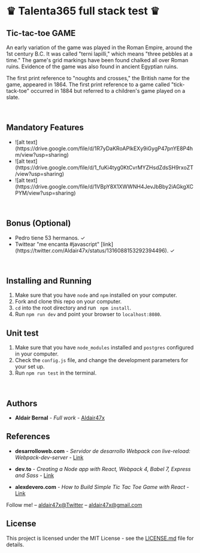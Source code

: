 <h1>♛ Talenta365 full stack test ♛ </h1>

<h2>Tic-tac-toe GAME</h2>

<p>
An early variation of the game was played in the Roman Empire, around the 1st century B.C. It was called "terni lapilli," which means "three pebbles at a time." The game's grid markings have been found chalked all over Roman ruins. Evidence of the game was also found in ancient Egyptian ruins.

The first print reference to "noughts and crosses," the British name for the game, appeared in 1864. The first print reference to a game called "tick-tack-toe" occurred in 1884 but referred to a children's game played on a slate.
</p>

<br>

<h2>Mandatory Features</h2>
<ul>

<li>
![alt text](https://drive.google.com/file/d/1R7yDaKRoAPlkEXy9iGygP47pnYE8P4hm/view?usp=sharing)
</li>

<li>
![alt text](https://drive.google.com/file/d/1_fuKi4tyg0KtCvrMYZHsdZdsSH9rxoZT/view?usp=sharing)
</li>

<li>
![alt text](https://drive.google.com/file/d/1VBpY8X1XWWNH4JevJbBby2iAGkgXCPYM/view?usp=sharing)
</li>




</ul>

<br>

<h2>Bonus (Optional)</h2>
<ul>

<li>
Pedro tiene 53 hermanos. ✓
</li>

<li>
Twittear "me encanta #javascript" [link](https://twitter.com/Aldair47x/status/1316088153292394496). ✓
</li>


</ul>

<br>

## Installing and Running

1. Make sure that you have `node` and `npm` installed on your computer.
2. Fork and clone this repo on your computer.
3. `cd` into the root directory and run ` npm install`.
4. Run `npm run dev` and point your browser to `localhost:8080`.

## Unit test

1. Make sure that you have `node_modules` installed and `postgres` configured in your computer.
2. Check the `config.js` file, and change the development parameters for your set up.
3. Run `npm run test` in the terminal.

<br>

## Authors

* **Aldair Bernal** - *Full work* - [Aldair47x](https://github.com/Aldair47x)

## References

* **desarrolloweb.com** - *Servidor de desarrollo Webpack con live-reload: Webpack-dev-server* - [Link](https://desarrolloweb.com/articulos/servidor-desarrollo-webpack.html)

* **dev.to** - *Creating a Node app with React, Webpack 4, Babel 7, Express and Sass* - [Link](https://dev.to/kedar9/creating-a-node-app-with-react-webpack-4-babel-7-express-and-sass-3mae)

* **alexdevero.com** - *How to Build Simple Tic Tac Toe Game with React* - [Link](https://blog.alexdevero.com/how-to-build-simple-tic-tac-toe-game-with-react/)

Follow me! – [aldair47x@Twitter](https://twitter.com/aldair47x) – aldair47x@gmail.com

## License

This project is licensed under the MIT License - see the [LICENSE.md](LICENSE.md) file for details.